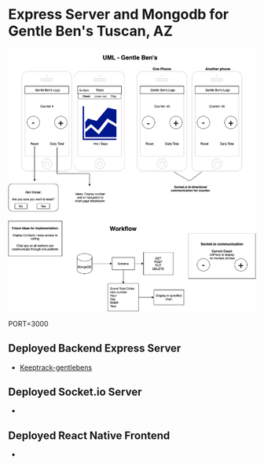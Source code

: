 # Express Server and Mongodb for Gentle Ben's Tuscan, AZ

![Gentle Ben's UML](./Assets/gentle-bens-uml.png)

PORT=3000

## Deployed Backend Express Server

- [Keeptrack-gentlebens](https://keeptrack-gentlebens.herokuapp.com/)

## Deployed Socket.io Server

- []()

## Deployed React Native Frontend

- []()
